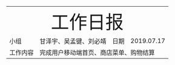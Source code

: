 <center>
	<table>
		<tr>
			<td colspan="4">
			<center>
			<font size=12px>工作日报</font>
			</center>
		</td>
		</tr>
	    <tr>
		    <td >小组</td>  
		    <td >甘泽宇、吴孟键、刘必靖</td>  
		    <td >日期</td>  
		    <td >2019.07.17</td>  
	    </tr>
	    <tr>
		    <td >工作内容</td>  
	        <td colspan="3">
	      完成用户移动端首页、商店菜单、购物结算
</td>
   </tr>
</table>
</center>

<!--stackedit_data:
eyJoaXN0b3J5IjpbMTk4MjY0ODQ0Ml19
-->